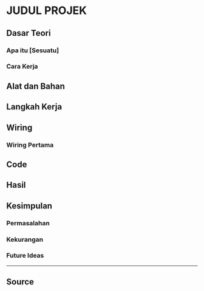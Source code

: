 # JUDUL PROJEK

## Dasar Teori

### Apa itu [Sesuatu]

### Cara Kerja

## Alat dan Bahan

## Langkah Kerja

## Wiring

### Wiring Pertama

## Code

## Hasil

## Kesimpulan

### Permasalahan

### Kekurangan

### Future Ideas

---

## Source
